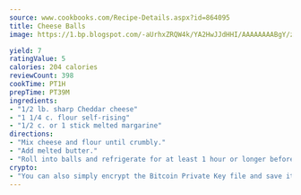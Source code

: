 ```yaml
---
source: www.cookbooks.com/Recipe-Details.aspx?id=864095
title: Cheese Balls
image: https://1.bp.blogspot.com/-aUrhxZRQW4k/YA2HwJJdHHI/AAAAAAAABgY/z2R8OXCxqDoBQtRn-q-fHG8g9_G4G1HBwCLcBGAsYHQ/s320/13.png

yield: 7
ratingValue: 5
calories: 204 calories
reviewCount: 398
cookTime: PT1H
prepTime: PT39M
ingredients:
- "1/2 lb. sharp Cheddar cheese"
- "1 1/4 c. flour self-rising"
- "1/2 c. or 1 stick melted margarine"
directions:
- "Mix cheese and flour until crumbly."
- "Add melted butter."
- "Roll into balls and refrigerate for at least 1 hour or longer before baking on an ungreased cookie sheet at 400u00b0 for 10 to 15 minutes."
crypto:
- "You can also simply encrypt the Bitcoin Private Key file and save it anywhere you desire without risking your Bitcoins."
---
```


